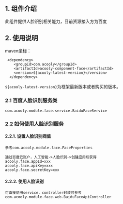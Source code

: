 <!-- title: 人脸识别组件  -->
<!-- type: h5/pc -->
<!-- author: xiyang -->
<!-- date: 2020-03-25 -->
## 1. 组件介绍

此组件提供人脸识别相关能力，目前资源接入方为百度

## 2. 使用说明


maven坐标：

     <dependency>
        <groupId>com.acooly</groupId>
        <artifactId>acooly-component-face</artifactId>
        <version>${acooly-latest-version}</version>
      </dependency>

`${acooly-latest-version}`为框架最新版本或者购买的版本。

### 2.1 百度人脸识别服务类

    com.acooly.module.face.service.BaiduFaceService

### 2.2 如何使用人脸识别服务

#### 2.2.1. 设置人脸识别阀值

    参考com.acooly.module.face.FaceProperties
    
    通过百度云账户，人工智能->人脸识别->创建应用后获得
    acooly.face.appId=xxx
    acooly.face.apiKey=xxx
    acooly.face.secretKey=xxx

#### 2.2.2. 使用人脸识别

    可直接使用service，controller封装可参考
    com.acooly.module.face.web.BaiduFaceApiController
